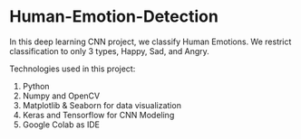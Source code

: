 # Human-Emotion-Detection

In this deep learning CNN project, we classify Human Emotions. We restrict classification to only 3 types, Happy, Sad, and Angry.

Technologies used in this project:

1. Python
2. Numpy and OpenCV
3. Matplotlib & Seaborn for data visualization
4. Keras and Tensorflow for CNN Modeling
5. Google Colab as IDE

